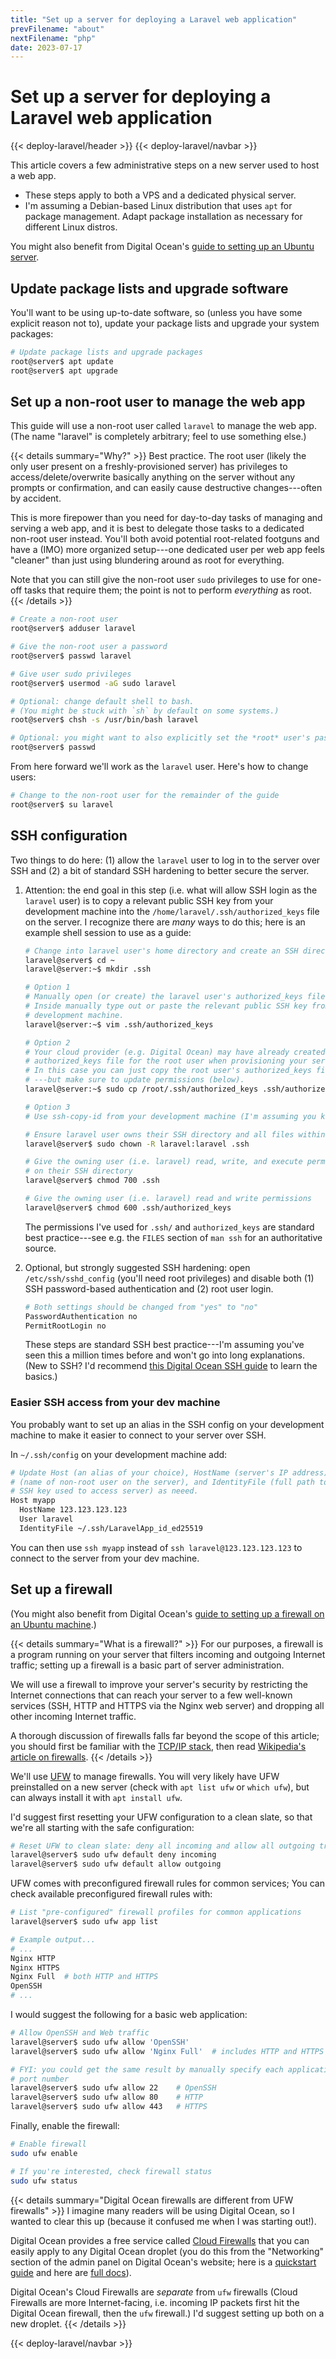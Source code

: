 ```yaml
---
title: "Set up a server for deploying a Laravel web application"
prevFilename: "about"
nextFilename: "php"
date: 2023-07-17
---
```


# Set up a server for deploying a Laravel web application

{{< deploy-laravel/header >}}
{{< deploy-laravel/navbar >}}

This article covers a few administrative steps on a new server used to host a web app.

- These steps apply to both a VPS and a dedicated physical server.
- I'm assuming a Debian-based Linux distribution that uses `apt` for package management.
  Adapt package installation as necessary for different Linux distros.

You might also benefit from Digital Ocean's [guide to setting up an Ubuntu server]( https://www.digitalocean.com/community/tutorials/initial-server-setup-with-ubuntu-22-04).

## Update package lists and upgrade software

You'll want to be using up-to-date software, so (unless you have some explicit reason not to), update your package lists and upgrade your system packages:

```bash
# Update package lists and upgrade packages
root@server$ apt update
root@server$ apt upgrade
```

## Set up a non-root user to manage the web app

This guide will use a non-root user called `laravel` to manage the web app.
(The name "laravel" is completely arbitrary; feel to use something else.)

{{< details summary="Why?" >}}
Best practice.
The root user (likely the only user present on a freshly-provisioned server) has privileges to access/delete/overwrite basically anything on the server without any prompts or confirmation, and can easily cause destructive changes---often by accident.

This is more firepower than you need for day-to-day tasks of managing and serving a web app, and it is best to delegate those tasks to a dedicated non-root user instead.
You'll both avoid potential root-related footguns and have a (IMO) more organized setup---one dedicated user per web app feels "cleaner" than just using blundering around as root for everything.

Note that you can still give the non-root user `sudo` privileges to use for one-off tasks that require them; the point is not to perform *everything* as root.
{{< /details >}}

```bash
# Create a non-root user
root@server$ adduser laravel

# Give the non-root user a password
root@server$ passwd laravel

# Give user sudo privileges
root@server$ usermod -aG sudo laravel

# Optional: change default shell to bash.
# (You might be stuck with `sh` by default on some systems.)
root@server$ chsh -s /usr/bin/bash laravel

# Optional: you might want to also explicitly set the *root* user's password 
root@server$ passwd
```

From here forward we'll work as the `laravel` user.
Here's how to change users:

```bash
# Change to the non-root user for the remainder of the guide
root@server$ su laravel
```

## SSH configuration

Two things to do here: (1) allow the `laravel` user to log in to the server over SSH and (2) a bit of standard SSH hardening to better secure the server.

1. Attention: the end goal in this step (i.e. what will allow SSH login as the `laravel` user) is to copy a relevant public SSH key from your development machine into the `/home/laravel/.ssh/authorized_keys` file on the server.
   I recognize there are *many* ways to do this; here is an example shell session to use as a guide:

   ```bash
   # Change into laravel user's home directory and create an SSH directory
   laravel@server$ cd ~
   laravel@server:~$ mkdir .ssh

   # Option 1
   # Manually open (or create) the laravel user's authorized_keys file.
   # Inside manually type out or paste the relevant public SSH key from your
   # development machine.
   laravel@server:~$ vim .ssh/authorized_keys

   # Option 2
   # Your cloud provider (e.g. Digital Ocean) may have already created an
   # authorized_keys file for the root user when provisioning your server.
   # In this case you can just copy the root user's authorized_keys file---
   # ---but make sure to update permissions (below).
   laravel@server:~$ sudo cp /root/.ssh/authorized_keys .ssh/authorized_keys

   # Option 3
   # Use ssh-copy-id from your development machine (I'm assuming you know how)

   # Ensure laravel user owns their SSH directory and all files within
   laravel@server$ sudo chown -R laravel:laravel .ssh

   # Give the owning user (i.e. laravel) read, write, and execute permissions
   # on their SSH directory
   laravel@server$ chmod 700 .ssh

   # Give the owning user (i.e. laravel) read and write permissions 
   laravel@server$ chmod 600 .ssh/authorized_keys
   ```

   The permissions I've used for `.ssh/` and `authorized_keys` are standard best practice---see e.g. the `FILES` section of `man ssh` for an authoritative source.

1. Optional, but strongly suggested SSH hardening: open `/etc/ssh/sshd_config` (you'll need root privileges) and disable both (1) SSH password-based authentication and (2) root user login.

   ```bash
   # Both settings should be changed from "yes" to "no"
   PasswordAuthentication no
   PermitRootLogin no
   ```
   
   These steps are standard SSH best practice---I'm assuming you've seen this a million times before and won't go into long explanations.
   (New to SSH? I'd recommend [this Digital Ocean SSH guide](https://www.digitalocean.com/community/tutorials/how-to-configure-ssh-key-based-authentication-on-a-linux-server) to learn the basics.)

### Easier SSH access from your dev machine

You probably want to set up an alias in the SSH config on your development machine to make it easier to connect to your server over SSH.

In `~/.ssh/config` on your development machine add:

```bash
# Update Host (an alias of your choice), HostName (server's IP address), User
# (name of non-root user on the server), and IdentityFile (full path to private
# SSH key used to access server) as neeed.
Host myapp
  HostName 123.123.123.123
  User laravel
  IdentityFile ~/.ssh/LaravelApp_id_ed25519
```

You can then use `ssh myapp` instead of `ssh laravel@123.123.123.123` to connect to the server from your dev machine.

## Set up a firewall

(You might also benefit from Digital Ocean's [guide to setting up a firewall on an Ubuntu machine](https://www.digitalocean.com/community/tutorials/how-to-set-up-a-firewall-with-ufw-on-ubuntu-22-04).)

{{< details summary="What is a firewall?" >}}
For our purposes, a firewall is a program running on your server that filters incoming and outgoing Internet traffic; setting up a firewall is a basic part of server administration.

We will use a firewall to improve your server's security by restricting the Internet connections that can reach your server to a few well-known services (SSH, HTTP and HTTPS via the Nginx web server) and dropping all other incoming Internet traffic.

A thorough discussion of firewalls falls far beyond the scope of this article; you should first be familiar with the [TCP/IP stack](https://en.wikipedia.org/wiki/Internet_protocol_suite), then read [Wikipedia's article on firewalls](https://en.wikipedia.org/wiki/Firewall_(computing)).
{{< /details >}}

We'll use [UFW](https://en.wikipedia.org/wiki/Uncomplicated_Firewall) to manage firewalls.
You will very likely have UFW preinstalled on a new server (check with `apt list ufw` or `which ufw`), but can always install it with `apt install ufw`.

I'd suggest first resetting your UFW configuration to a clean slate, so that we're all starting with the safe configuration:

```bash
# Reset UFW to clean slate: deny all incoming and allow all outgoing traffic
laravel@server$ sudo ufw default deny incoming
laravel@server$ sudo ufw default allow outgoing
```

UFW comes with preconfigured firewall rules for common services;
You can check available preconfigured firewall rules with:

```bash
# List "pre-configured" firewall profiles for common applications
laravel@server$ sudo ufw app list

# Example output...
# ...
Nginx HTTP
Nginx HTTPS
Nginx Full  # both HTTP and HTTPS
OpenSSH
# ...
```

I would suggest the following for a basic web application:

```bash
# Allow OpenSSH and Web traffic
laravel@server$ sudo ufw allow 'OpenSSH'
laravel@server$ sudo ufw allow 'Nginx Full'  # includes HTTP and HTTPS

# FYI: you could get the same result by manually specify each application's
# port number
laravel@server$ sudo ufw allow 22    # OpenSSH
laravel@server$ sudo ufw allow 80    # HTTP
laravel@server$ sudo ufw allow 443   # HTTPS
```

Finally, enable the firewall:

```bash
# Enable firewall
sudo ufw enable

# If you're interested, check firewall status
sudo ufw status
```

{{< details summary="Digital Ocean firewalls are different from UFW firewalls" >}}
I imagine many readers will be using Digital Ocean, so I wanted to clear this up (because it confused me when I was starting out!).

Digital Ocean provides a free service called [Cloud Firewalls](https://docs.digitalocean.com/products/networking/firewalls/) that you can easily apply to any Digital Ocean droplet (you do this from the "Networking" section of the admin panel on Digital Ocean's website; here is a [quickstart guide](https://docs.digitalocean.com/products/networking/firewalls/quickstart/) and here are [full docs](https://docs.digitalocean.com/products/networking/firewalls/)).

Digital Ocean's Cloud Firewalls are *separate* from `ufw` firewalls (Cloud Firewalls are more Internet-facing, i.e. incoming IP packets first hit the Digital Ocean firewall, then the `ufw` firewall.)
I'd suggest setting up both on a new droplet.
{{< /details >}}

{{< deploy-laravel/navbar >}}
